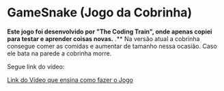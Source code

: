 # GameSnake (Jogo da Cobrinha)

**Este jogo foi desenvolvido por "The Coding Train", onde apenas copiei para testar e aprender coisas novas.**
.**
Na versão atual a cobrinha consegue comer as comidas e aumentar de tamanho nessa ocasião. 
Caso ele bata na parede a cobrinha morre.

Segue link do vídeo:

[Link do Vídeo que ensina como fazer o Jogo](https://www.youtube.com/watch?v=OMoVcohRgZA)
